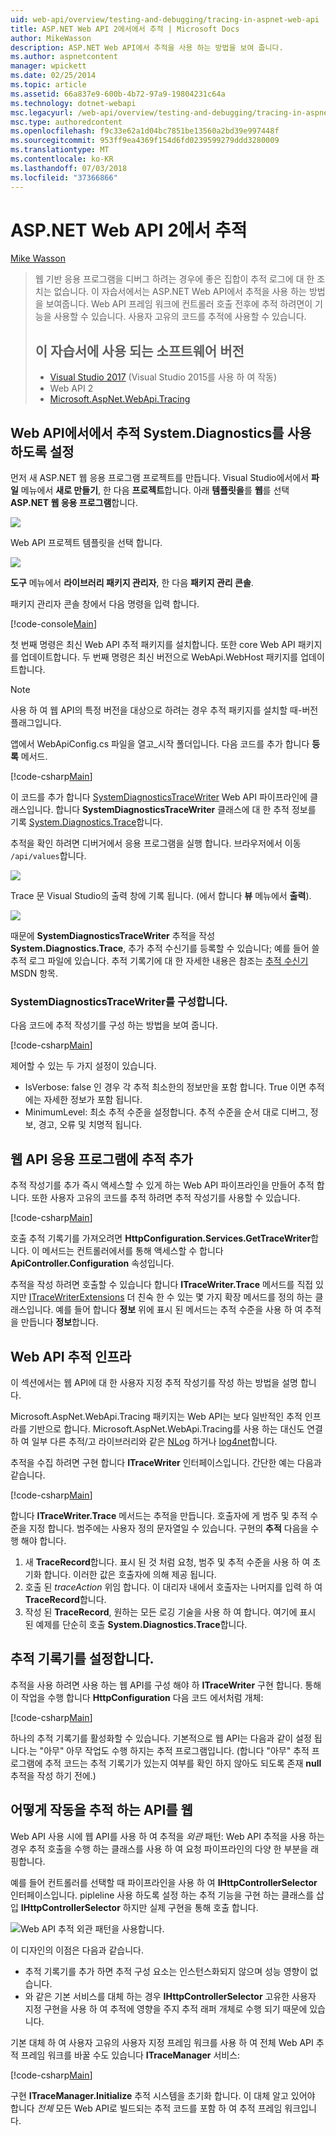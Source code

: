 ```yaml
---
uid: web-api/overview/testing-and-debugging/tracing-in-aspnet-web-api
title: ASP.NET Web API 2에서에서 추적 | Microsoft Docs
author: MikeWasson
description: ASP.NET Web API에서 추적을 사용 하는 방법을 보여 줍니다.
ms.author: aspnetcontent
manager: wpickett
ms.date: 02/25/2014
ms.topic: article
ms.assetid: 66a837e9-600b-4b72-97a9-19804231c64a
ms.technology: dotnet-webapi
msc.legacyurl: /web-api/overview/testing-and-debugging/tracing-in-aspnet-web-api
msc.type: authoredcontent
ms.openlocfilehash: f9c33e62a1d04bc7851be13560a2bd39e997448f
ms.sourcegitcommit: 953ff9ea4369f154d6fd0239599279ddd3280009
ms.translationtype: MT
ms.contentlocale: ko-KR
ms.lasthandoff: 07/03/2018
ms.locfileid: "37366866"
---
```

<a name="tracing-in-aspnet-web-api-2"></a>ASP.NET Web API 2에서 추적
====================
[Mike Wasson](https://github.com/MikeWasson)

> 웹 기반 응용 프로그램을 디버그 하려는 경우에 좋은 집합이 추적 로그에 대 한 조치는 없습니다. 이 자습서에서는 ASP.NET Web API에서 추적을 사용 하는 방법을 보여줍니다. Web API 프레임 워크에 컨트롤러 호출 전후에 추적 하려면이 기능을 사용할 수 있습니다. 사용자 고유의 코드를 추적에 사용할 수 있습니다.
> 
> ## <a name="software-versions-used-in-the-tutorial"></a>이 자습서에 사용 되는 소프트웨어 버전
> 
> 
> - [Visual Studio 2017](https://www.visualstudio.com/downloads/) (Visual Studio 2015를 사용 하 여 작동)
> - Web API 2
> - [Microsoft.AspNet.WebApi.Tracing](http://www.nuget.org/packages/Microsoft.AspNet.WebApi.Tracing)


## <a name="enable-systemdiagnostics-tracing-in-web-api"></a>Web API에서에서 추적 System.Diagnostics를 사용 하도록 설정

먼저 새 ASP.NET 웹 응용 프로그램 프로젝트를 만듭니다. Visual Studio에서에서 **파일** 메뉴에서 **새로 만들기**, 한 다음 **프로젝트**합니다. 아래 **템플릿을**를 **웹**를 선택 **ASP.NET 웹 응용 프로그램**합니다.

[![](tracing-in-aspnet-web-api/_static/image2.png)](tracing-in-aspnet-web-api/_static/image1.png)

Web API 프로젝트 템플릿을 선택 합니다.

[![](tracing-in-aspnet-web-api/_static/image4.png)](tracing-in-aspnet-web-api/_static/image3.png)

**도구** 메뉴에서 **라이브러리 패키지 관리자**, 한 다음 **패키지 관리 콘솔**.

패키지 관리자 콘솔 창에서 다음 명령을 입력 합니다.

[!code-console[Main](tracing-in-aspnet-web-api/samples/sample1.cmd)]

첫 번째 명령은 최신 Web API 추적 패키지를 설치합니다. 또한 core Web API 패키지를 업데이트합니다. 두 번째 명령은 최신 버전으로 WebApi.WebHost 패키지를 업데이트합니다.

> [!NOTE]
> 사용 하 여 웹 API의 특정 버전을 대상으로 하려는 경우 추적 패키지를 설치할 때-버전 플래그입니다.


앱에서 WebApiConfig.cs 파일을 열고\_시작 폴더입니다. 다음 코드를 추가 합니다 **등록** 메서드.

[!code-csharp[Main](tracing-in-aspnet-web-api/samples/sample2.cs?highlight=6)]

이 코드를 추가 합니다 [SystemDiagnosticsTraceWriter](https://msdn.microsoft.com/library/system.web.http.tracing.systemdiagnosticstracewriter.aspx) Web API 파이프라인에 클래스입니다. 합니다 **SystemDiagnosticsTraceWriter** 클래스에 대 한 추적 정보를 기록 [System.Diagnostics.Trace](https://msdn.microsoft.com/library/system.diagnostics.trace)합니다.

추적을 확인 하려면 디버거에서 응용 프로그램을 실행 합니다. 브라우저에서 이동 `/api/values`합니다.

![](tracing-in-aspnet-web-api/_static/image5.png)

Trace 문 Visual Studio의 출력 창에 기록 됩니다. (에서 합니다 **뷰** 메뉴에서 **출력**).

[![](tracing-in-aspnet-web-api/_static/image7.png)](tracing-in-aspnet-web-api/_static/image6.png)

때문에 **SystemDiagnosticsTraceWriter** 추적을 작성 **System.Diagnostics.Trace**, 추가 추적 수신기를 등록할 수 있습니다; 예를 들어 쓸 추적 로그 파일에 있습니다. 추적 기록기에 대 한 자세한 내용은 참조는 [추적 수신기](https://msdn.microsoft.com/library/4y5y10s7.aspx) MSDN 항목.

### <a name="configuring-systemdiagnosticstracewriter"></a>SystemDiagnosticsTraceWriter를 구성합니다.

다음 코드에 추적 작성기를 구성 하는 방법을 보여 줍니다.

[!code-csharp[Main](tracing-in-aspnet-web-api/samples/sample3.cs)]

제어할 수 있는 두 가지 설정이 있습니다.

- IsVerbose: false 인 경우 각 추적 최소한의 정보만을 포함 합니다. True 이면 추적에는 자세한 정보가 포함 됩니다.
- MinimumLevel: 최소 추적 수준을 설정합니다. 추적 수준을 순서 대로 디버그, 정보, 경고, 오류 및 치명적 됩니다.

## <a name="adding-traces-to-your-web-api-application"></a>웹 API 응용 프로그램에 추적 추가

추적 작성기를 추가 즉시 액세스할 수 있게 하는 Web API 파이프라인을 만들어 추적 합니다. 또한 사용자 고유의 코드를 추적 하려면 추적 작성기를 사용할 수 있습니다.

[!code-csharp[Main](tracing-in-aspnet-web-api/samples/sample4.cs)]

호출 추적 기록기를 가져오려면 **HttpConfiguration.Services.GetTraceWriter**합니다. 이 메서드는 컨트롤러에서를 통해 액세스할 수 합니다 **ApiController.Configuration** 속성입니다.

추적을 작성 하려면 호출할 수 있습니다 합니다 **ITraceWriter.Trace** 메서드를 직접 있지만 [ITraceWriterExtensions](https://msdn.microsoft.com/library/system.web.http.tracing.itracewriterextensions.aspx) 더 친숙 한 수 있는 몇 가지 확장 메서드를 정의 하는 클래스입니다. 예를 들어 합니다 **정보** 위에 표시 된 메서드는 추적 수준을 사용 하 여 추적을 만듭니다 **정보**합니다.

## <a name="web-api-tracing-infrastructure"></a>Web API 추적 인프라

이 섹션에서는 웹 API에 대 한 사용자 지정 추적 작성기를 작성 하는 방법을 설명 합니다.

Microsoft.AspNet.WebApi.Tracing 패키지는 Web API는 보다 일반적인 추적 인프라를 기반으로 합니다. Microsoft.AspNet.WebApi.Tracing를 사용 하는 대신도 연결 하 여 일부 다른 추적/고 라이브러리와 같은 [NLog](http://nlog-project.org/) 하거나 [log4net](http://logging.apache.org/log4net/)합니다.

추적을 수집 하려면 구현 합니다 **ITraceWriter** 인터페이스입니다. 간단한 예는 다음과 같습니다.

[!code-csharp[Main](tracing-in-aspnet-web-api/samples/sample5.cs)]

합니다 **ITraceWriter.Trace** 메서드는 추적을 만듭니다. 호출자에 게 범주 및 추적 수준을 지정 합니다. 범주에는 사용자 정의 문자열일 수 있습니다. 구현의 **추적** 다음을 수행 해야 합니다.

1. 새 **TraceRecord**합니다. 표시 된 것 처럼 요청, 범주 및 추적 수준을 사용 하 여 초기화 합니다. 이러한 값은 호출자에 의해 제공 됩니다.
2. 호출 된 *traceAction* 위임 합니다. 이 대리자 내에서 호출자는 나머지를 입력 하 여 **TraceRecord**합니다.
3. 작성 된 **TraceRecord**, 원하는 모든 로깅 기술을 사용 하 여 합니다. 여기에 표시 된 예제를 단순히 호출 **System.Diagnostics.Trace**합니다.

## <a name="setting-the-trace-writer"></a>추적 기록기를 설정합니다.

추적을 사용 하려면 사용 하는 웹 API를 구성 해야 하 **ITraceWriter** 구현 합니다. 통해이 작업을 수행 합니다 **HttpConfiguration** 다음 코드 에서처럼 개체:

[!code-csharp[Main](tracing-in-aspnet-web-api/samples/sample6.cs)]

하나의 추적 기록기를 활성화할 수 있습니다. 기본적으로 웹 API는 다음과 같이 설정 됩니다.는 &quot;아무&quot; 아무 작업도 수행 하지는 추적 프로그램입니다. (합니다 &quot;아무&quot; 추적 프로그램에 추적 코드는 추적 기록기가 있는지 여부를 확인 하지 않아도 되도록 존재 **null** 추적을 작성 하기 전에.)

## <a name="how-web-api-tracing-works"></a>어떻게 작동을 추적 하는 API를 웹

Web API 사용 시에 웹 API를 사용 하 여 추적을 *외관* 패턴: Web API 추적을 사용 하는 경우 추적 호출을 수행 하는 클래스를 사용 하 여 요청 파이프라인의 다양 한 부분을 래핑합니다.

예를 들어 컨트롤러를 선택할 때 파이프라인을 사용 하 여 **IHttpControllerSelector** 인터페이스입니다. pipleline 사용 하도록 설정 하는 추적 기능을 구현 하는 클래스를 삽입 **IHttpControllerSelector** 하지만 실제 구현을 통해 호출 합니다.

![Web API 추적 외관 패턴을 사용합니다.](tracing-in-aspnet-web-api/_static/image8.png)

이 디자인의 이점은 다음과 같습니다.

- 추적 기록기를 추가 하면 추적 구성 요소는 인스턴스화되지 않으며 성능 영향이 없습니다.
- 와 같은 기본 서비스를 대체 하는 경우 **IHttpControllerSelector** 고유한 사용자 지정 구현을 사용 하 여 추적에 영향을 주지 추적 래퍼 개체로 수행 되기 때문에 있습니다.

기본 대체 하 여 사용자 고유의 사용자 지정 프레임 워크를 사용 하 여 전체 Web API 추적 프레임 워크를 바꿀 수도 있습니다 **ITraceManager** 서비스:

[!code-csharp[Main](tracing-in-aspnet-web-api/samples/sample7.cs)]

구현 **ITraceManager.Initialize** 추적 시스템을 초기화 합니다. 이 대체 알고 있어야 합니다 *전체* 모든 Web API로 빌드되는 추적 코드를 포함 하 여 추적 프레임 워크입니다.
